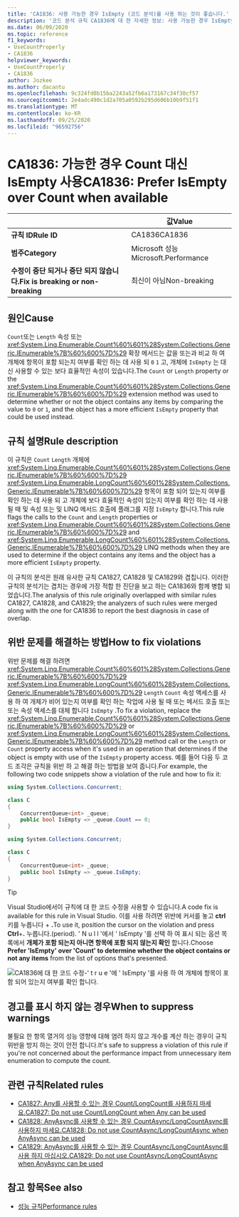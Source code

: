 ```yaml
---
title: 'CA1836: 사용 가능한 경우 IsEmpty (코드 분석)를 사용 하는 것이 좋습니다.'
description: '코드 분석 규칙 CA1836에 대 한 자세한 정보: 사용 가능한 경우 IsEmpty 보다 더 선호'
ms.date: 06/09/2020
ms.topic: reference
f1_keywords:
- UseCountProperly
- CA1836
helpviewer_keywords:
- UseCountProperly
- CA1836
author: Jozkee
ms.author: dacantu
ms.openlocfilehash: 9c324fd0b15ba2243a52fb6a173167c34f30cf57
ms.sourcegitcommit: 2e4adc490c1d2a705a0592b295d606b10b9f51f1
ms.translationtype: MT
ms.contentlocale: ko-KR
ms.lasthandoff: 09/25/2020
ms.locfileid: "96592756"
---
```

# <a name="ca1836-prefer-isempty-over-count-when-available"></a><span data-ttu-id="fe12c-103">CA1836: 가능한 경우 Count 대신 IsEmpty 사용</span><span class="sxs-lookup"><span data-stu-id="fe12c-103">CA1836: Prefer IsEmpty over Count when available</span></span>

| | <span data-ttu-id="fe12c-104">값</span><span class="sxs-lookup"><span data-stu-id="fe12c-104">Value</span></span> |
|-|-|
| <span data-ttu-id="fe12c-105">**규칙 ID**</span><span class="sxs-lookup"><span data-stu-id="fe12c-105">**Rule ID**</span></span> |<span data-ttu-id="fe12c-106">CA1836</span><span class="sxs-lookup"><span data-stu-id="fe12c-106">CA1836</span></span>|
| <span data-ttu-id="fe12c-107">**범주**</span><span class="sxs-lookup"><span data-stu-id="fe12c-107">**Category**</span></span> |<span data-ttu-id="fe12c-108">Microsoft 성능</span><span class="sxs-lookup"><span data-stu-id="fe12c-108">Microsoft.Performance</span></span>|
| <span data-ttu-id="fe12c-109">**수정이 중단 되거나 중단 되지 않습니다.**</span><span class="sxs-lookup"><span data-stu-id="fe12c-109">**Fix is breaking or non-breaking**</span></span> |<span data-ttu-id="fe12c-110">최신이 아님</span><span class="sxs-lookup"><span data-stu-id="fe12c-110">Non-breaking</span></span>|

## <a name="cause"></a><span data-ttu-id="fe12c-111">원인</span><span class="sxs-lookup"><span data-stu-id="fe12c-111">Cause</span></span>

<span data-ttu-id="fe12c-112">`Count`또는 `Length` 속성 또는 <xref:System.Linq.Enumerable.Count%60%601%28System.Collections.Generic.IEnumerable%7B%60%600%7D%29> 확장 메서드는 값을 또는과 비교 하 여 개체에 항목이 포함 되는지 여부를 확인 하는 데 사용 되 `0` `1` 고, 개체에 `IsEmpty` 는 대신 사용할 수 있는 보다 효율적인 속성이 있습니다.</span><span class="sxs-lookup"><span data-stu-id="fe12c-112">The `Count` or `Length` property or the <xref:System.Linq.Enumerable.Count%60%601%28System.Collections.Generic.IEnumerable%7B%60%600%7D%29> extension method was used to determine whether or not the object contains any items by comparing the value to `0` or `1`, and the object has a more efficient `IsEmpty` property that could be used instead.</span></span>

## <a name="rule-description"></a><span data-ttu-id="fe12c-113">규칙 설명</span><span class="sxs-lookup"><span data-stu-id="fe12c-113">Rule description</span></span>

<span data-ttu-id="fe12c-114">이 규칙은 `Count` `Length` 개체에 <xref:System.Linq.Enumerable.Count%60%601%28System.Collections.Generic.IEnumerable%7B%60%600%7D%29> <xref:System.Linq.Enumerable.LongCount%60%601%28System.Collections.Generic.IEnumerable%7B%60%600%7D%29> 항목이 포함 되어 있는지 여부를 확인 하는 데 사용 되 고 개체에 보다 효율적인 속성이 있는지 여부를 확인 하는 데 사용 될 때 및 속성 또는 및 LINQ 메서드 호출에 플래그를 지정 `IsEmpty` 합니다.</span><span class="sxs-lookup"><span data-stu-id="fe12c-114">This rule flags the calls to the `Count` and `Length` properties or <xref:System.Linq.Enumerable.Count%60%601%28System.Collections.Generic.IEnumerable%7B%60%600%7D%29> and <xref:System.Linq.Enumerable.LongCount%60%601%28System.Collections.Generic.IEnumerable%7B%60%600%7D%29> LINQ methods when they are used to determine if the object contains any items and the object has a more efficient `IsEmpty` property.</span></span>

<span data-ttu-id="fe12c-115">이 규칙의 분석은 원래 유사한 규칙 CA1827, CA1828 및 CA1829와 겹칩니다. 이러한 규칙의 분석기는 겹치는 경우에 가장 적합 한 진단을 보고 하는 CA1836와 함께 병합 되었습니다.</span><span class="sxs-lookup"><span data-stu-id="fe12c-115">The analysis of this rule originally overlapped with similar rules CA1827, CA1828, and CA1829; the analyzers of such rules were merged along with the one for CA1836 to report the best diagnosis in case of overlap.</span></span>

## <a name="how-to-fix-violations"></a><span data-ttu-id="fe12c-116">위반 문제를 해결하는 방법</span><span class="sxs-lookup"><span data-stu-id="fe12c-116">How to fix violations</span></span>

<span data-ttu-id="fe12c-117">위반 문제를 해결 하려면 <xref:System.Linq.Enumerable.Count%60%601%28System.Collections.Generic.IEnumerable%7B%60%600%7D%29> <xref:System.Linq.Enumerable.LongCount%60%601%28System.Collections.Generic.IEnumerable%7B%60%600%7D%29> `Length` `Count` 속성 액세스를 사용 하 여 개체가 비어 있는지 여부를 확인 하는 작업에 사용 될 때 또는 메서드 호출 또는 또는 속성 액세스를 대체 합니다 `IsEmpty` .</span><span class="sxs-lookup"><span data-stu-id="fe12c-117">To fix a violation, replace the <xref:System.Linq.Enumerable.Count%60%601%28System.Collections.Generic.IEnumerable%7B%60%600%7D%29> or <xref:System.Linq.Enumerable.LongCount%60%601%28System.Collections.Generic.IEnumerable%7B%60%600%7D%29> method call or the `Length` or `Count` property access when it's used in an operation that determines if the object is empty with use of the `IsEmpty` property access.</span></span> <span data-ttu-id="fe12c-118">예를 들어 다음 두 코드 조각은 규칙을 위반 하 고 해결 하는 방법을 보여 줍니다.</span><span class="sxs-lookup"><span data-stu-id="fe12c-118">For example, the following two code snippets show a violation of the rule and how to fix it:</span></span>

```csharp
using System.Collections.Concurrent;

class C
{
    ConcurrentQueue<int> _queue;
    public bool IsEmpty => _queue.Count == 0;
}
```

```csharp
using System.Collections.Concurrent;

class C
{
    ConcurrentQueue<int> _queue;
    public bool IsEmpty => _queue.IsEmpty;
}
```

> [!TIP]
> <span data-ttu-id="fe12c-119">Visual Studio에서이 규칙에 대 한 코드 수정을 사용할 수 있습니다.</span><span class="sxs-lookup"><span data-stu-id="fe12c-119">A code fix is available for this rule in Visual Studio.</span></span> <span data-ttu-id="fe12c-120">이를 사용 하려면 위반에 커서를 놓고 **ctrl** 키를 누릅니다 + **.**</span><span class="sxs-lookup"><span data-stu-id="fe12c-120">To use it, position the cursor on the violation and press **Ctrl**+**.**</span></span> <span data-ttu-id="fe12c-121">누릅니다.</span><span class="sxs-lookup"><span data-stu-id="fe12c-121">(period).</span></span> <span data-ttu-id="fe12c-122">' N u l l '에서 ' IsEmpty '를 선택 하 여 표시 되는 옵션 목록에서 **개체가 포함 되는지 아니면 항목에 포함 되지 않는지 확인** 합니다.</span><span class="sxs-lookup"><span data-stu-id="fe12c-122">Choose **Prefer 'IsEmpty' over 'Count' to determine whether the object contains or not any items** from the list of options that's presented.</span></span>
>
> ![CA1836에 대 한 코드 수정-' t r u e '에 ' IsEmpty '를 사용 하 여 개체에 항목이 포함 되어 있는지 여부를 확인 합니다.](media/ca1836-codefix.png)

## <a name="when-to-suppress-warnings"></a><span data-ttu-id="fe12c-124">경고를 표시 하지 않는 경우</span><span class="sxs-lookup"><span data-stu-id="fe12c-124">When to suppress warnings</span></span>

<span data-ttu-id="fe12c-125">불필요 한 항목 열거의 성능 영향에 대해 염려 하지 않고 개수를 계산 하는 경우이 규칙 위반을 방지 하는 것이 안전 합니다.</span><span class="sxs-lookup"><span data-stu-id="fe12c-125">It's safe to suppress a violation of this rule if you're not concerned about the performance impact from unnecessary item enumeration to compute the count.</span></span>

## <a name="related-rules"></a><span data-ttu-id="fe12c-126">관련 규칙</span><span class="sxs-lookup"><span data-stu-id="fe12c-126">Related rules</span></span>

- [<span data-ttu-id="fe12c-127">CA1827: Any를 사용할 수 있는 경우 Count/LongCount를 사용하지 마세요.</span><span class="sxs-lookup"><span data-stu-id="fe12c-127">CA1827: Do not use Count/LongCount when Any can be used</span></span>](ca1827.md)
- [<span data-ttu-id="fe12c-128">CA1828: AnyAsync를 사용할 수 있는 경우 CountAsync/LongCountAsync를 사용하지 마세요.</span><span class="sxs-lookup"><span data-stu-id="fe12c-128">CA1828: Do not use CountAsync/LongCountAsync when AnyAsync can be used</span></span>](ca1828.md)
- [<span data-ttu-id="fe12c-129">CA1829: AnyAsync를 사용할 수 있는 경우 CountAsync/LongCountAsync를 사용 하지 마십시오.</span><span class="sxs-lookup"><span data-stu-id="fe12c-129">CA1829: Do not use CountAsync/LongCountAsync when AnyAsync can be used</span></span>](ca1828.md)

## <a name="see-also"></a><span data-ttu-id="fe12c-130">참고 항목</span><span class="sxs-lookup"><span data-stu-id="fe12c-130">See also</span></span>

- [<span data-ttu-id="fe12c-131">성능 규칙</span><span class="sxs-lookup"><span data-stu-id="fe12c-131">Performance rules</span></span>](performance-warnings.md)
